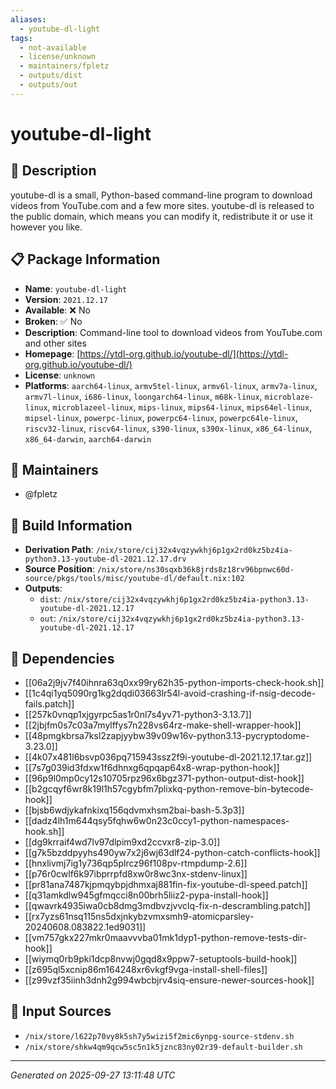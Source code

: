 ```yaml
---
aliases:
  - youtube-dl-light
tags:
  - not-available
  - license/unknown
  - maintainers/fpletz
  - outputs/dist
  - outputs/out
---
```


# youtube-dl-light

## 📝 Description

youtube-dl is a small, Python-based command-line program to download
videos from YouTube.com and a few more sites.  youtube-dl is released to
the public domain, which means you can modify it, redistribute it or use
it however you like.


## 📋 Package Information

- **Name**: `youtube-dl-light`
- **Version**: `2021.12.17`
- **Available**: ❌ No
- **Broken**: ✅ No
- **Description**: Command-line tool to download videos from YouTube.com and other sites
- **Homepage**: [https://ytdl-org.github.io/youtube-dl/](https://ytdl-org.github.io/youtube-dl/)
- **License**: `unknown`
- **Platforms**: `aarch64-linux`, `armv5tel-linux`, `armv6l-linux`, `armv7a-linux`, `armv7l-linux`, `i686-linux`, `loongarch64-linux`, `m68k-linux`, `microblaze-linux`, `microblazeel-linux`, `mips-linux`, `mips64-linux`, `mips64el-linux`, `mipsel-linux`, `powerpc-linux`, `powerpc64-linux`, `powerpc64le-linux`, `riscv32-linux`, `riscv64-linux`, `s390-linux`, `s390x-linux`, `x86_64-linux`, `x86_64-darwin`, `aarch64-darwin`
## 👥 Maintainers

- @fpletz


## 🔧 Build Information

- **Derivation Path**: `/nix/store/cij32x4vqzywkhj6p1gx2rd0kz5bz4ia-python3.13-youtube-dl-2021.12.17.drv`
- **Source Position**: `/nix/store/ns30sqxb36k8jrds8z18rv96bpnwc60d-source/pkgs/tools/misc/youtube-dl/default.nix:102`
- **Outputs**:
  - `dist`:  `/nix/store/cij32x4vqzywkhj6p1gx2rd0kz5bz4ia-python3.13-youtube-dl-2021.12.17`
  - `out`:  `/nix/store/cij32x4vqzywkhj6p1gx2rd0kz5bz4ia-python3.13-youtube-dl-2021.12.17`

## 🔗 Dependencies

- [[06a2j9jv7f40ihnra63q0xx99ry62h35-python-imports-check-hook.sh]]
- [[1c4qi1yq5090rg1kg2dqdi03663lr54l-avoid-crashing-if-nsig-decode-fails.patch]]
- [[257k0vnqp1xjgyrpc5as1r0nl7s4yv71-python3-3.13.7]]
- [[2jbjfm0s7c03a7mylffys7n228vs64rz-make-shell-wrapper-hook]]
- [[48pmgkbrsa7ksl2zapjyybw39v09w16v-python3.13-pycryptodome-3.23.0]]
- [[4k07x481l6bsvp036pq715943ssz2f9i-youtube-dl-2021.12.17.tar.gz]]
- [[7s7g039id3fdxw1f6dhnxg6qpqap64x8-wrap-python-hook]]
- [[96p9l0mp0cy12s10705rpz96x6bgz371-python-output-dist-hook]]
- [[b2gcqyf6wr8k19l1h57cgybfm7plixkq-python-remove-bin-bytecode-hook]]
- [[bjsb6wdjykafnkixq156qdvmxhsm2bai-bash-5.3p3]]
- [[dadz4lh1m644qsy5fqhw6w0n23c0ccy1-python-namespaces-hook.sh]]
- [[dg9krraif4wd7lv97dlpim9xd2ccvxr8-zip-3.0]]
- [[g7k5bzddpyyhs490yw7x2j6wj63dlf24-python-catch-conflicts-hook]]
- [[hnxlivmj7ig1y736qp5plrcz96f108pv-rtmpdump-2.6]]
- [[p76r0cwlf6k97ibprrpfd8xw0r8wc3nx-stdenv-linux]]
- [[pr81ana7487kjpmqybpjdhmxaj881fin-fix-youtube-dl-speed.patch]]
- [[q31amkdlw945gfmqcci8n00brh5liiz2-pypa-install-hook]]
- [[qwavrk4935iwa0cb8dmg3mdbvzjvvclq-fix-n-descrambling.patch]]
- [[rx7yzs61nsq115ns5dxjnkybzvmxsmh9-atomicparsley-20240608.083822.1ed9031]]
- [[vm757gkx227mkr0maavvvba01mk1dyp1-python-remove-tests-dir-hook]]
- [[wiymq0rb9pki1dcp8nvwj0gqd8x9ppw7-setuptools-build-hook]]
- [[z695ql5xcnip86m164248xr6vkgf9vga-install-shell-files]]
- [[z99vzf35iinh3dnh2g994wbcbjrv4siq-ensure-newer-sources-hook]]

## 📁 Input Sources

- `/nix/store/l622p70vy8k5sh7y5wizi5f2mic6ynpg-source-stdenv.sh`
- `/nix/store/shkw4qm9qcw5sc5n1k5jznc83ny02r39-default-builder.sh`

---
*Generated on 2025-09-27 13:11:48 UTC*
